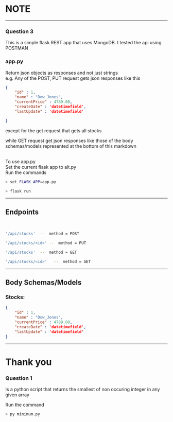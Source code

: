 # NOTE
<hr>

### Question 3
This is a simple flask REST app that uses MongoDB.
I tested the api using POSTMAN

### app.py
Return json objects as responses and not just strings <br>
e.g. Any of the POST, PUT request gets json responses like this
```json
{
    "id" : 1,
    "name" : "Dow_Jones",
    "currentPrice" : 4789.00,
    "createDate" : 'datetimefield',
    "lastUpdate" : 'datetimefield'

}
```
except for the get request that gets all stocks

while GET request get json responses like those of the 
body schemas/models represented at the bottom of this markdown <br>

<br>
To use app.py <br>
Set the current flask app to alt.py <br>
Run the commands <br>

```bash
> set FLASK_APP=app.py
```
```bash
> flask run
```

<hr>

## Endpoints
<br>

```bash
'/api/stocks'  --  method = POST
```
```bash
'/api/stocks/<id>' --  method = PUT
```
```bash
'/api/stocks'  --  method = GET
```
```bash
'/api/stocks/<id>'   --  method = GET
```

<hr>

## Body Schemas/Models
### Stocks:
```json
{
    "id" : 1,
    "name" : "Dow_Jones",
    "currentPrice" : 4789.00,
    "createDate" : 'datetimefield',
    "lastUpdate" : 'datetimefield'
}
```
<hr>

# Thank you


### Question 1
Is a python script that returns the smallest of non occuring integer in any given array<br>

Run the command
```bash
> py minimum.py
```